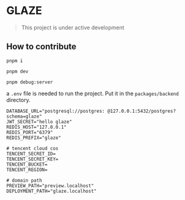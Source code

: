 # GLAZE

> This project is under active development

## How to contribute

```shell
pnpm i

pnpm dev

pnpm debug:server
```

a `.env` file is needed to run the project. Put it in the `packages/backend` directory.

```dotenv
DATABASE_URL="postgresql://postgres: @127.0.0.1:5432/postgres?schema=glaze"
JWT_SECRET="hello glaze"
REDIS_HOST="127.0.0.1"
REDIS_PORT="6379"
REDIS_PREFIX="glaze"

# tencent cloud cos
TENCENT_SECRET_ID=
TENCENT_SECRET_KEY=
TENCENT_BUCKET=
TENCENT_REGION=

# domain path
PREVIEW_PATH="preview.localhost"
DEPLOYMENT_PATH="glaze.localhost"
```
